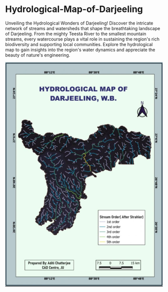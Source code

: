# Hydrological-Map-of-Darjeeling
Unveiling the Hydrological Wonders of Darjeeling!
Discover the intricate network of streams and watersheds that shape the breathtaking landscape of Darjeeling. From the mighty Teesta River to the smallest mountain streams, every watercourse plays a vital role in sustaining the region's rich biodiversity and supporting local communities.
 Explore the hydrological map to gain insights into the region's water dynamics and appreciate the beauty of nature's engineering.

 <img src="hydrological map darjeeling.png" alt="Sample Image" width="600" />
